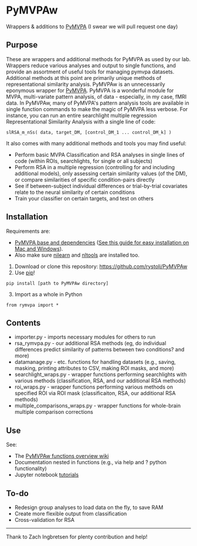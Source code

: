 PyMVPAw
=========

Wrappers &amp; additions to [PyMVPA](http://www.pymvpa.org/) (I swear we will pull request one day)

## Purpose
These are wrappers and additional methods for PyMVPA as used by our lab. Wrappers reduce various analyses and output to single functions, and provide an assortment of useful tools for managing pymvpa datasets. Additional methods at this point are primarily unique methods of representational similarity analysis.  PyMVPAw</a> is an unnecessarily eponymous wrapper for <a href="http://www.pymvpa.org/">PyMVPA</a>. PyMVPA is a wonderful module for MVPA, multi-variate pattern analysis, of data - especially, in my case, fMRI data. In PyMVPAw, many of PyMVPA's pattern analysis tools are available in single function commands to make the magic of PyMVPA less verbose. For instance, you can run an entire searchlight multiple regression Representational Similarity Analysis with a single line of code:

```
slRSA_m_nSs( data, target_DM, [control_DM_1 ... control_DM_k] )
```

It also comes with many additional methods and tools you may find useful:
* Perform basic MVPA Classification and RSA analyses in single lines of code (within ROIs, searchlights, for single or all subjects)
* Perform RSA in a multiple regression (controlling for and including additional models), only assessing certain similarity values (of the DM), or compare similarities of specific condition-pairs directly
* See if between-subject individual differences or trial-by-trial covariates relate to the neural similarity of certain conditions
* Train your classifier on certain targets, and test on others

## Installation

Requirements are:
* [PyMVPA base and dependencies](http://www.pymvpa.org/download.html) ([See this guide for easy installation on Mac and Windows](https://rystoli.github.io/blog/9_27_17.html)).
* Also make sure [nilearn](http://nilearn.github.io/) and [nltools](http://neurolearn.readthedocs.io/en/latest/) are installed too.

1. Download or clone this repository: https://github.com/rystoli/PyMVPAw
2. Use [pip](https://packaging.python.org/tutorials/installing-packages/)!
```
pip install [path to PyMVPAw directory]
```
3. Import as a whole in Python
```
from rymvpa import *
```

## Contents

* importer.py - imports necessary modules for others to run
* rsa_rymvpa.py - our additional RSA methods (eg, do individual differences predict similarity of patterns between two conditions? and more)
* datamanage.py - etc. functions for handling datasets (e.g., saving, masking, printing attributes to CSV, making ROI masks, and more)
* searchlight_wraps.py - wrapper functions performing searchlights with various methods (classification, RSA, and our additional RSA methods)
* roi_wraps.py - wrapper functions performing various methods on specified ROI via ROI mask (classificaiton, RSA, our additional RSA methods)
* multiple_comparisons_wraps.py - wrapper functions for whole-brain multiple comparison corrections

## Use
See:
* The [PyMVPAw functions overview wiki](https://github.com/rystoli/PyMVPAw/wiki)
* Documentation nested in functions (e.g., via help and ? python functionality)
* Jupyter notebook [tutorials](https://github.com/rystoli/PyMVPAw/tree/master/tutorials)

## To-do
* Redesign group analyses to load data on the fly, to save RAM
* Create more flexible output from classification
* Cross-validation for RSA

--------
Thank to Zach Ingbretsen for plenty contribution and help!
